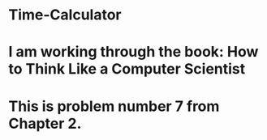 # Time-Calculator
# I am working through the book: How to Think Like a Computer Scientist
# This is problem number 7 from Chapter 2.
